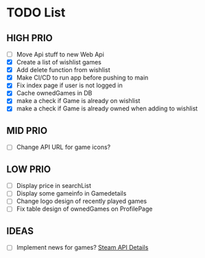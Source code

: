 ﻿# TODO List

## HIGH PRIO
- [ ] Move Api stuff to new Web Api
- [X] Create a list of wishlist games
- [X] Add delete function from wishlist
- [X] Make CI/CD to run app before pushing to main
- [X] Fix index page if user is not logged in
- [X] Cache ownedGames in DB
- [X] make a check if Game is already on wishlist
- [X] make a check if Game is already owned when adding to wishlist
## MID PRIO
- [ ] Change API URL for game icons?

## LOW PRIO
- [ ] Display price in searchList
- [ ] Display some gameinfo in Gamedetails
- [ ] Change logo design of recently played games
- [ ] Fix table design of ownedGames on ProfilePage

## IDEAS
- [ ] Implement news for games? [Steam API Details](https://github.com/Revadike/InternalSteamWebAPI/wiki/Get-App-Details)
